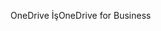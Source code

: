 <span data-ttu-id="9c3a5-101">OneDrive İş</span><span class="sxs-lookup"><span data-stu-id="9c3a5-101">OneDrive for Business</span></span>